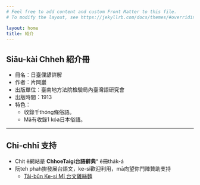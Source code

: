 ```yaml
---
# Feel free to add content and custom Front Matter to this file.
# To modify the layout, see https://jekyllrb.com/docs/themes/#overriding-theme-defaults

layout: home
title: 紹介
---
```


## Siāu-kài Chheh 紹介冊

- 冊名：日臺俚諺詳解
- 作者：片岡巖
- 出版單位：臺南地方法院檢驗局內臺灣語研究會
- 出版時間：1913
- 特色：
  - 收錄千thóng條俗語。
  - Mā有收錄1 kóa日本俗語。

---

## Chi-chhî 支持

- Chit ê網站是 **ChhoeTaigi台語辭典⁺** ê冊tha̍k-á
- 阮teh phah拚發展台語文，ke-si歡迎利用，mā向望你鬥陣贊助支持
  - [Tâi-bûn Ke-si Mī 台文雞絲麵](https://linktr.ee/taibunkesimi)
